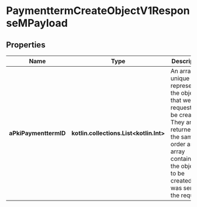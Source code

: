 
# PaymenttermCreateObjectV1ResponseMPayload

## Properties
Name | Type | Description | Notes
------------ | ------------- | ------------- | -------------
**aPkiPaymenttermID** | **kotlin.collections.List&lt;kotlin.Int&gt;** | An array of unique IDs representing the object that were requested to be created.  They are returned in the same order as the array containing the objects to be created that was sent in the request. | 



